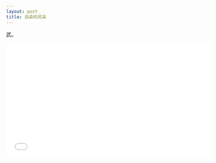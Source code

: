 ```yaml
---
layout: post
title: 血染的风采
---
```


武。

<iframe width="560" height="315" src="//player.bilibili.com/player.html?aid=371706999&bvid=BV1BZ4y1M72z&cid=416078002&page=1" scrolling="no" border="0" frameborder="no" framespacing="0" allowfullscreen="true"> </iframe>
